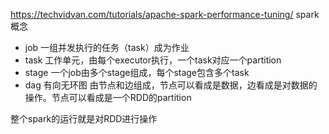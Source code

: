 https://techvidvan.com/tutorials/apache-spark-performance-tuning/
spark 概念
* job  一组并发执行的任务（task）成为作业
* task 工作单元，由每个executor执行，一个task对应一个partition
* stage  一个job由多个stage组成，每个stage包含多个task
* dag 有向无环图
  由节点和边组成，节点可以看成是数据，边看成是对数据的操作。节点可以看成是一个RDD的partition
  
整个spark的运行就是对RDD进行操作
